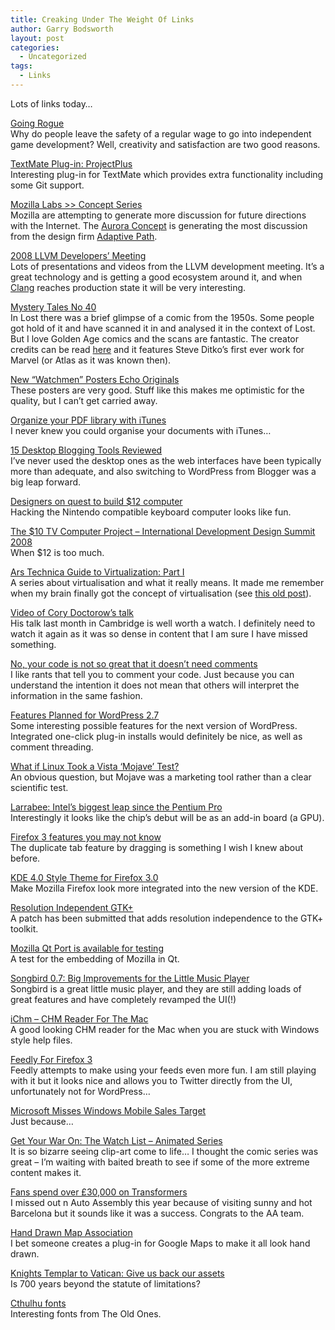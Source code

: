 ```yaml
---
title: Creaking Under The Weight Of Links
author: Garry Bodsworth
layout: post
categories:
  - Uncategorized
tags:
  - Links
---
```

Lots of links today&#8230;

[Going Rogue][1]  
Why do people leave the safety of a regular wage to go into independent game development? Well, creativity and satisfaction are two good reasons.

[TextMate Plug-in: ProjectPlus][2]  
Interesting plug-in for TextMate which provides extra functionality including some Git support.

[Mozilla Labs >> Concept Series][3]  
Mozilla are attempting to generate more discussion for future directions with the Internet. The [Aurora Concept][4] is generating the most discussion from the design firm [Adaptive Path][5].

[2008 LLVM Developers&#8217; Meeting][6]  
Lots of presentations and videos from the LLVM development meeting. It&#8217;s a great technology and is getting a good ecosystem around it, and when [Clang][7] reaches production state it will be very interesting.

[Mystery Tales No 40][8]  
In Lost there was a brief glimpse of a comic from the 1950s. Some people got hold of it and have scanned it in and analysed it in the context of Lost. But I love Golden Age comics and the scans are fantastic. The creator credits can be read [here][9] and it features Steve Ditko&#8217;s first ever work for Marvel (or Atlas as it was known then).

[New &#8220;Watchmen&#8221; Posters Echo Originals][10]  
These posters are very good. Stuff like this makes me optimistic for the quality, but I can&#8217;t get carried away.

[Organize your PDF library with iTunes][11]  
I never knew you could organise your documents with iTunes&#8230;

[15 Desktop Blogging Tools Reviewed][12]  
I&#8217;ve never used the desktop ones as the web interfaces have been typically more than adequate, and also switching to WordPress from Blogger was a big leap forward.

[Designers on quest to build $12 computer][13]  
Hacking the Nintendo compatible keyboard computer looks like fun.

[The $10 TV Computer Project &#8211; International Development Design Summit 2008][14]  
When $12 is too much.

[Ars Technica Guide to Virtualization: Part I][15]  
A series about virtualisation and what it really means. It made me remember when my brain finally got the concept of virtualisation (see [this old post][16]).

[Video of Cory Doctorow’s talk][17]  
His talk last month in Cambridge is well worth a watch. I definitely need to watch it again as it was so dense in content that I am sure I have missed something.

[No, your code is not so great that it doesn’t need comments][18]  
I like rants that tell you to comment your code. Just because you can understand the intention it does not mean that others will interpret the information in the same fashion.

[Features Planned for WordPress 2.7][19]  
Some interesting possible features for the next version of WordPress. Integrated one-click plug-in installs would definitely be nice, as well as comment threading.

[What if Linux Took a Vista &#8216;Mojave&#8217; Test?][20]  
An obvious question, but Mojave was a marketing tool rather than a clear scientific test.

[Larrabee: Intel&#8217;s biggest leap since the Pentium Pro][21]  
Interestingly it looks like the chip&#8217;s debut will be as an add-in board (a GPU).

[Firefox 3 features you may not know][22]  
The duplicate tab feature by dragging is something I wish I knew about before.

[KDE 4.0 Style Theme for Firefox 3.0][23]  
Make Mozilla Firefox look more integrated into the new version of the KDE.

[Resolution Independent GTK+][24]  
A patch has been submitted that adds resolution independence to the GTK+ toolkit.

[Mozilla Qt Port is available for testing][25]  
A test for the embedding of Mozilla in Qt.

[Songbird 0.7: Big Improvements for the Little Music Player][26]  
Songbird is a great little music player, and they are still adding loads of great features and have completely revamped the UI(!)

[iChm &#8211; CHM Reader For The Mac][27]  
A good looking CHM reader for the Mac when you are stuck with Windows style help files.

[Feedly For Firefox 3][28]  
Feedly attempts to make using your feeds even more fun. I am still playing with it but it looks nice and allows you to Twitter directly from the UI, unfortunately not for WordPress&#8230;

[Microsoft Misses Windows Mobile Sales Target][29]  
Just because&#8230;

[Get Your War On: The Watch List &#8211; Animated Series][30]  
It is so bizarre seeing clip-art come to life&#8230; I thought the comic series was great &#8211; I&#8217;m waiting with baited breath to see if some of the more extreme content makes it.

[Fans spend over £30,000 on Transformers][31]  
I missed out n Auto Assembly this year because of visiting sunny and hot Barcelona but it sounds like it was a success. Congrats to the AA team.

[Hand Drawn Map Association][32]  
I bet someone creates a plug-in for Google Maps to make it all look hand drawn.

[Knights Templar to Vatican: Give us back our assets][33]  
Is 700 years beyond the statute of limitations?

[Cthulhu fonts][34]  
Interesting fonts from The Old Ones.

 [1]: http://www.escapistmagazine.com/articles/view/issues/issue_161/5113-Going-Rogue
 [2]: http://ciaranwal.sh/2008/08/05/textmate-plug-in-projectplus
 [3]: http://labs.mozilla.com/projects/concept-series/
 [4]: http://adaptivepath.com/aurora/
 [5]: http://adaptivepath.com/
 [6]: http://llvm.org/devmtg/2008-08/
 [7]: http://clang.llvm.org/
 [8]: http://www.mysterytales40.com/
 [9]: http://tcj.com/messboard/viewtopic.php?t=4449&start=0&postdays=0&postorder=asc&highlight=mystery+tales
 [10]: http://www.comicmix.com/news/2008/08/02/new-watchmen-posters-echo-originals/
 [11]: http://lifehacker.com/software/pdf/geek-to-live--organize-your-pdf-library-with-itunes-240447.php
 [12]: http://www.smashingmagazine.com/2008/08/01/15-desktop-blogging-tools-reviewed/
 [13]: http://news.bostonherald.com/business/technology/general/view/2008_08_04_Designers_on_quest_to_build__12_computer/
 [14]: http://design4dev.wetpaint.com/page/TV+Computer?t=anon
 [15]: http://arstechnica.com/guides/other/virtualization-guide-1.ars
 [16]: http://garrys-brain.blogspot.com/2007/10/virtualisation-understanding.html
 [17]: http://www.cambridgebusinesslectures.com/video-of-cory-doctorows-talk/
 [18]: http://blog.uncommons.org/2008/07/25/no-your-code-is-not-so-great-that-it-doesnt-need-comments/
 [19]: http://weblogtoolscollection.com/archives/2008/07/31/features-plannwordpress-27/
 [20]: http://itmanagement.earthweb.com/osrc/article.php/3763491/What+if+Linux+Took+a+Vista+Mojave+Test?.htm
 [21]: http://arstechnica.com/news.ars/post/20080804-larrabee-intels-biggest-leap-ahead-since-the-pentium-pro.html
 [22]: http://mozillalinks.org/wp/2008/07/firefox-3-features-you-may-not-know/
 [23]: http://fosswire.com/2008/08/04/kde-40-style-theme-for-firefox-30/
 [24]: http://blog.fubar.dk/?p=102
 [25]: http://browser.garage.maemo.org/news/10/
 [26]: http://www.readwriteweb.com/archives/songbird_07_big_improvements_f.php
 [27]: http://www.robinlu.com/blog/ichm
 [28]: http://www.feedly.com
 [29]: http://windowsitpro.com/windowspaulthurrott/article/articleid/99898/microsoft-misses-windows-mobile-sales-target.html
 [30]: http://www.236.com/video/2008/get_your_war_on_the_watch_list_1_8056.php
 [31]: http://www.bbc.co.uk/birmingham/content/articles/2008/06/04/auto_assembly_feature.shtml
 [32]: http://www.handmaps.org/
 [33]: http://www.theregister.co.uk/2008/08/04/knights_templar_pope/
 [34]: http://www.boingboing.net/2008/08/07/cthulhu-fonts.html